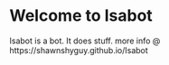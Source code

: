 <h1>Welcome to Isabot</h1>
Isabot is a bot. It does stuff. more info @ https://shawnshyguy.github.io/Isabot
